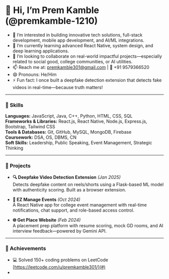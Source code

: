 # 👋 Hi, I’m Prem Kamble (@premkamble-1210)

- 👀 I’m interested in building innovative tech solutions, full-stack development, mobile app development, and AI/ML integrations.
- 🌱 I’m currently learning advanced React Native, system design, and deep learning applications.
- 💞️ I’m looking to collaborate on real-world impactful projects—especially related to social good, college communities, or AI utilities.
- 📫 Reach me at: premkamble301@gmail.com | 📱 +91 9579366520  
- 😄 Pronouns: He/Him
- ⚡ Fun fact: I once built a deepfake detection extension that detects fake videos in real-time—because truth matters!

---

### 🧠 Skills
**Languages:** JavaScript, Java, C++, Python, HTML, CSS, SQL  
**Frameworks & Libraries:** React.js, React Native, Node.js, Express.js, Bootstrap, Tailwind CSS  
**Tools & Databases:** Git, GitHub, MySQL, MongoDB, Firebase  
**Coursework:** DSA, OS, DBMS, CN  
**Soft Skills:** Leadership, Public Speaking, Event Management, Strategic Thinking

---

### 🚀 Projects

- **🔍 Deepfake Video Detection Extension** *(Jan 2025)*  
  Detects deepfake content on reels/shorts using a Flask-based ML model with authenticity scoring. Built as a browser extension.

- **📱 EZ Manage Events** *(Oct 2024)*  
  A React Native app for college event management with real-time notifications, chat support, and role-based access control.

- **🌐 Get Place Website** *(Feb 2024)*  
  A placement prep platform with resume scoring, mock GD rooms, and AI interview feedback—powered by Gemini API.

---

### 🏅 Achievements

- 💻 Solved 150+ coding problems on LeetCode [https://leetcode.com/u/premkamble301/](#)
- 

<!---
premkamble-1210/premkamble-1210 is a ✨ special ✨ repository because its `README.md` (this file) appears on your GitHub profile.
You can click the Preview link to take a look at your changes.
--->
